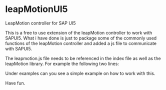 # leapMotionUI5
LeapMotion controller for SAP UI5

This is a free to use extension of the leapMotion controller to work with SAPUI5. What i have done is just to package some of the commonly used functions of the leapMotion controller and added a js file to communicate with SAPUI5.

The leapmotion.js file needs to be referenced in the index file as well as the leapMotion library. For example the following two lines:
	<script src="https://js.leapmotion.com/leap-0.6.4.min.js"></script>
	<script src="/leapMotion/leapMotion.js" type="text/javascript"></script>

Under examples can you see a simple example on how to work with this.

Have fun.
